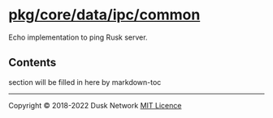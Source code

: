 # [pkg/core/data/ipc/common](./pkg/core/data/ipc/common)

Echo implementation to ping Rusk server.

<!-- ToC start -->

## Contents

section will be filled in here by markdown-toc

<!-- ToC end -->

<!-- 
# to regenerate this file's table of contents:
markdown-toc README.md --replace --skip-headers 2 --inline --header "##  Contents"
-->

---
Copyright © 2018-2022 Dusk Network
[MIT Licence](https://github.com/dusk-network/dusk-blockchain/blob/master/LICENSE)
